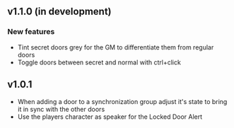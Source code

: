 ## v1.1.0 (in development)
### New features
- Tint secret doors grey for the GM to differentiate them from regular doors
- Toggle doors between secret and normal with ctrl+click

## v1.0.1
- When adding a door to a synchronization group adjust it's state to bring it in sync with the other doors
- Use the players character as speaker for the Locked Door Alert
